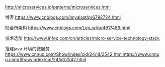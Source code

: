 
http://microservices.io/patterns/microservices.html



博客
https://www.cnblogs.com/imyalost/p/6792724.html


陆金所架构
https://www.cnblogs.com/Leo_wl/p/4917489.html

技术选型
http://www.infoq.com/cn/articles/micro-service-technology-stack

搭建java 环境的微服务
https://www.cnnuo.com/Show/index/cid/24/id/2542.htmlhttps://www.cnnuo.com/Show/index/cid/24/id/2542.html